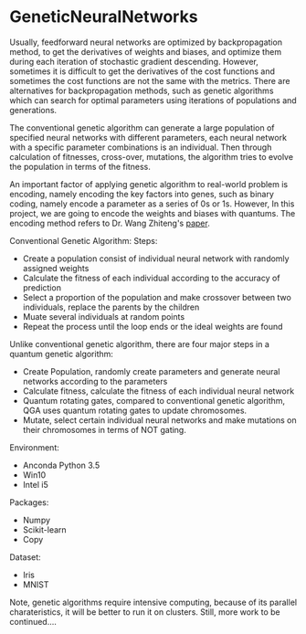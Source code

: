 # GeneticNeuralNetworks

Usually, feedforward neural networks are optimized by backpropagation method, to get the derivatives of weights and biases, and optimize them during each iteration of stochastic gradient descending. However, sometimes it is difficult to get the derivatives of the cost functions and sometimes the cost functions are not the same with the metrics. There are alternatives for backpropagation methods, such as genetic algorithms which can search for optimal parameters using iterations of populations and generations.

The conventional genetic algorithm can generate a large population of specified neural networks with different parameters, each neural network with a specific parameter combinations is an individual. Then through calculation of fitnesses, cross-over, mutations, the algorithm tries to evolve the population in terms of the fitness.

An important factor of applying genetic algorithm to real-world problem is encoding, namely encoding the key factors into genes, such as binary coding, namely encode a parameter as a series of 0s or 1s.  However, In this project, we are going to encode the weights and biases with quantums. The encoding method refers to Dr. Wang Zhiteng's [paper](https://wenku.baidu.com/view/8fe5bc385a8102d276a22f8b.html).

Conventional Genetic Algorithm:
Steps:
- Create a population consist of individual neural network with randomly assigned weights
- Calculate the fitness of each individual according to the accuracy of prediction
- Select a proportion of the population and make crossover between two individuals, replace the parents by the children
- Muate several individuals at random points
- Repeat the process until the loop ends or the ideal weights are found

Unlike conventional genetic algorithm, there are four major steps in a quantum genetic algorithm:
- Create Population, randomly create parameters and generate neural networks according to the parameters
- Calculate fitness, calculate the fitness of each individual neural network
- Quantum rotating gates, compared to conventional genetic algorithm, QGA uses quantum rotating gates to update chromosomes.
- Mutate, select certain individual neural networks and make mutations on their chromosomes in terms of NOT gating.

Environment:
- Anconda Python 3.5
- Win10
- Intel i5

Packages:
- Numpy
- Scikit-learn
- Copy

Dataset:
- Iris
- MNIST

Note, genetic algorithms require intensive computing, because of its parallel charateristics, it will be better to run it on clusters. 
Still, more work to be continued....
